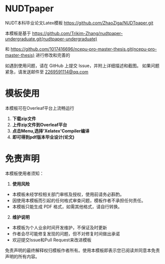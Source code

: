 # NUDTpaper
NUDT本科毕业论文Latex模板
https://github.com/ZhaoZiga/NUDTpaper.git

本模板是基于
https://github.com/Trikim-Zhang/nudtpaper-undergraduate.git(nudtpaper-undergraduate)

和
https://github.com/1017416696/ncepu-pro-master-thesis.git(ncepu-pro-master-thesis)
进行修改和完善的

如遇到使用问题，请在 GitHub 上提交 Issue，并附上详细描述和截图。
如果问题紧急，请发送邮件至 2269591114@qq.com

# 模板使用
本模板可在Overleaf平台上流畅运行
1. **下载zip文件**
2. **上传zip文件到Overleaf平台**
3. **点击Menu,选择'Xelatex'Compiler编译**
4. **即可得到pdf版本毕业设计(论文)**

# 免责声明
本模板使用者须知：
1. **使用风险**
- 本模板未经学校相关部门审核及授权，使用前请务必斟酌。
- 因使用本模板而引起的任何格式审查问题，模板作者不承担任何责任。
- 本模板只能生成 PDF 格式，如需其他格式，请自行转换。

2. **维护说明**
- 本模板为个人业余时间开发维护，不保证及时更新
- 作者会尽可能修复发现的问题，但不对修复时间做出承诺
- 欢迎提交Issue和Pull Request来改进模板

免责声明的最终解释权归模板作者所有。使用本模板即表示您已阅读并同意本免责声明的所有内容。
